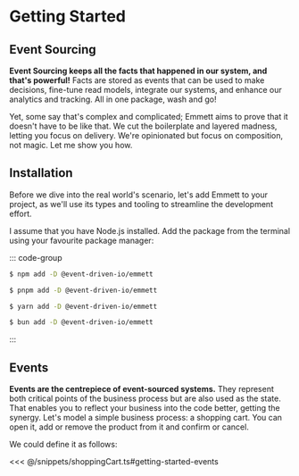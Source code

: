 # Getting Started

## Event Sourcing

**Event Sourcing keeps all the facts that happened in our system, and that's powerful!** Facts are stored as events that can be used to make decisions, fine-tune read models, integrate our systems, and enhance our analytics and tracking. All in one package, wash and go!

Yet, some say that's complex and complicated; Emmett aims to prove that it doesn't have to be like that. We cut the boilerplate and layered madness, letting you focus on delivery. We're opinionated but focus on composition, not magic. Let me show you how.

## Installation

Before we dive into the real world's scenario, let's add Emmett to your project, as we'll use its types and tooling to streamline the development effort.

I assume that you have Node.js installed. Add the package from the terminal using your favourite package manager:

::: code-group

```sh [npm]
$ npm add -D @event-driven-io/emmett
```

```sh [pnpm]
$ pnpm add -D @event-driven-io/emmett
```

```sh [yarn]
$ yarn add -D @event-driven-io/emmett
```

```sh [bun]
$ bun add -D @event-driven-io/emmett
```

:::

## Events

**Events are the centrepiece of event-sourced systems.** They represent both critical points of the business process but are also used as the state. That enables you to reflect your business into the code better, getting the synergy. Let's model a simple business process: a shopping cart. You can open it, add or remove the product from it and confirm or cancel.

We could define it as follows:

<<< @/snippets/shoppingCart.ts#getting-started-events
